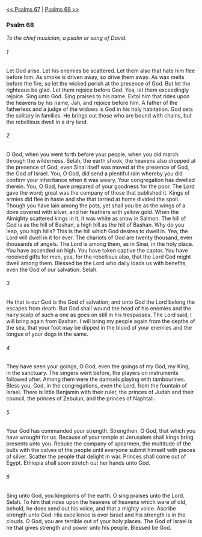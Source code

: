 [<< Psalms 67](Psalms%2067)  |  [Psalms 69 >>](Psalms%2069)

### Psalm 68

*To the chief musician, a psalm or song of David.*

###### 1
Let God arise. Let his enemies be scattered. Let them also that hate him flee before him. As smoke is driven away, so drive them away. As wax melts before the fire, so let the wicked perish at the presence of God. But let the righteous be glad. Let them rejoice before God. Yea, let them exceedingly rejoice. Sing unto God. Sing praises to his name. Extol him that rides upon the heavens by his name, Jah, and rejoice before him. A father of the fatherless and a judge of the widows is God in his holy habitation. God sets the solitary in families. He brings out those who are bound with chains, but the rebellious dwell in a dry land.

###### 2
O God, when you went forth before your people, when you did march through the wilderness, Selah, the earth shook, the heavens also dropped at the presence of God; even Sinai itself was moved at the presence of God, the God of Israel. You, O God, did send a plentiful rain whereby you did confirm your inheritance when it was weary. Your congregation has dwelled therein. You, O God, have prepared of your goodness for the poor. The Lord gave the word; great was the company of those that published it. Kings of armies did flee in haste and she that tarried at home divided the spoil. Though you have lain among the pots, yet shall you be as the wings of a dove covered with silver, and her feathers with yellow gold. When the Almighty scattered kings in it, it was white as snow in Salmon. The hill of God is as the hill of Bashan, a high hill as the hill of Bashan. Why do you leap, you high hills? This is the hill which God desires to dwell in. Yea, the Lord will dwell in it for ever. The chariots of God are twenty thousand, even thousands of angels. The Lord is among them, as in Sinai, in the holy place. You have ascended on high. You have taken captive the captor. You have received gifts for men, yea, for the rebellious also, that the Lord God might dwell among them. Blessed be the Lord who daily loads us with benefits, even the God of our salvation. Selah.

###### 3
He that is our God is the God of salvation, and unto God the Lord belong the escapes from death. But God shall wound the head of his enemies and the hairy scalp of such a one as goes on still in his trespasses. The Lord said, I will bring again from Bashan. I will bring my people again from the depths of the sea, that your foot may be dipped in the blood of your enemies and the tongue of your dogs in the same.

###### 4
They have seen your goings, O God, even the goings of my God, my King, in the sanctuary. The singers went before, the players on instruments followed after. Among them were the damsels playing with tambourines. Bless you, God, in the congregations, even the Lord, from the fountain of Israel. There is little Benjamin with their ruler, the princes of Judah and their council, the princes of Zebulun, and the princes of Naphtali.

###### 5
Your God has commanded your strength. Strengthen, O God, that which you have wrought for us. Because of your temple at Jerusalem shall kings bring presents unto you. Rebuke the company of spearmen, the multitude of the bulls with the calves of the people until everyone submit himself with pieces of silver. Scatter the people that delight in war. Princes shall come out of Egypt. Ethiopia shall soon stretch out her hands unto God.

###### 6
Sing unto God, you kingdoms of the earth. O sing praises unto the Lord. Selah. To him that rides upon the heavens of heavens which were of old, behold, he does send out his voice, and that a mighty voice. Ascribe strength unto God. His excellence is over Israel and his strength is in the clouds. O God, you are terrible out of your holy places. The God of Israel is he that gives strength and power unto his people. Blessed be God.